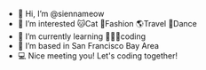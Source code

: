- 👋 Hi, I’m @siennameow
- 👀 I’m interested 🐱Cat 👠Fashion 🌎Travel 💃Dance
- 🌱 I’m currently learning 👩🏻‍💻coding 
- 📍 I’m based in San Francisco Bay Area
- 💻 Nice meeting you! Let's coding together!

<!---
siennameow/siennameow is a ✨ special ✨ repository because its `README.md` (this file) appears on your GitHub profile.
You can click the Preview link to take a look at your changes.
--->
